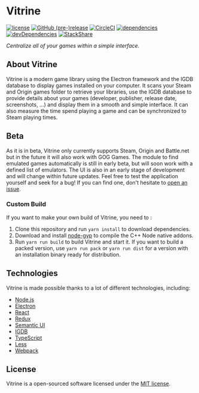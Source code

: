 # Vitrine
[![license](https://img.shields.io/github/license/paul-roman/vitrine.svg?style=flat-square)](https://github.com/paul-roman/vitrine/blob/master/LICENSE.md)
[![GitHub (pre-)release](https://img.shields.io/github/release/paul-roman/vitrine/all.svg?style=flat-square)](https://github.com/paul-roman/vitrine/releases)
[![CircleCI](https://img.shields.io/circleci/project/github/paul-roman/vitrine.svg?style=flat-square)](https://circleci.com/gh/paul-roman/vitrine)
[![dependencies](https://david-dm.org/paul-roman/vitrine/status.svg?style=flat-square)](https://david-dm.org/paul-roman/vitrine)
[![devDependencies](https://david-dm.org/paul-roman/vitrine/dev-status.svg?style=flat-square)](https://david-dm.org/paul-roman/vitrine?type=dev)
[![StackShare](https://img.shields.io/badge/tech-stack-0690fa.svg?style=flat-square)](https://stackshare.io/paul-roman/vitrine)

_Centralize all of your games within a simple interface._

## About Vitrine
Vitrine is a modern game library using the Electron framework and the IGDB database to display games installed on your computer. It scans your Steam and Origin games folder to retrieve your libraries, use the IGDB database to provide details about your games (developer, publisher, release date, screenshots, ...) and display them in a smooth and simple interface. It can also measure the time spend playing a game and can be synchronized to Steam playing times.

## Beta
As it is in beta, Vitrine only currently supports Steam, Origin and Battle.net but in the future it will also work with GOG Games. The module to find emulated games automatically is still in early beta, but will soon work with a defined list of emulators. The UI is also in an early stage of development and will change within future updates. Feel free to test the application yourself and seek for a bug! If you can find one, don't hesitate to [open an issue](https://github.com/paul-roman/vitrine/issues/new).

### Custom Build
If you want to make your own build of Vitrine, you need to : 
1) Clone this repository and run `yarn install` to download dependencies.
2) Download and install [node-gyp](https://github.com/nodejs/node-gyp) to compile the C++ Node native addons.
3) Run `yarn run build` to build Vitrine and start it. If you want to build a packed version, use `yarn run pack` or `yarn run dist` for a version with an installation binary ready for distribution.

## Technologies
Vitrine is made possible thanks to a lot of different technologies, including:
- [Node.js](https://nodejs.org)
- [Electron](https://electronjs.org)
- [React](https://reactjs.org)
- [Redux](https://redux.js.org)
- [Semantic UI](https://semantic-ui.com)
- [IGDB](https://www.igdb.com)
- [TypeScript](http://www.typescriptlang.org)
- [Less](http://lesscss.org)
- [Webpack](https://webpack.js.org)

## License
Vitrine is a open-sourced software licensed under the [MIT license](http://opensource.org/licenses/MIT).
